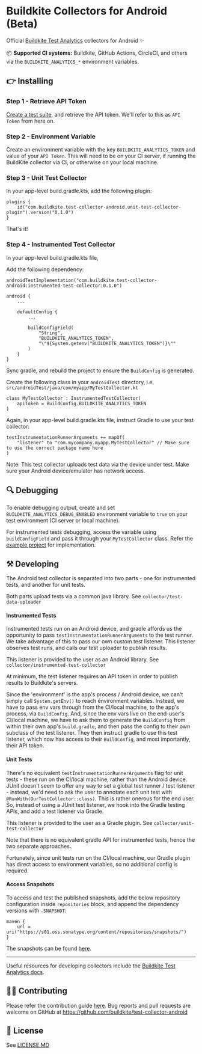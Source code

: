 # Buildkite Collectors for Android (Beta)

Official [Buildkite Test Analytics](https://buildkite.com/test-analytics) collectors for Android ✨

📦 **Supported CI systems:** Buildkite, GitHub Actions, CircleCI, and others via
the `BUILDKITE_ANALYTICS_*` environment variables.

## 👉 Installing

### Step 1 - Retrieve API Token

[Create a test suite](https://buildkite.com/docs/test-analytics), and retrieve the API token. We'll
refer to this as `API Token` from here on.

### Step 2 - Environment Variable

Create an environment variable with the key `BUILDKITE_ANALYTICS_TOKEN` and value of
your `API Token`. This will need to be on your CI server, if running the BuildKite collector via CI,
or otherwise on your local machine.

### Step 3 - Unit Test Collector

In your app-level build.gradle.kts, add the following plugin:

```
plugins {
    id("com.buildkite.test-collector-android.unit-test-collector-plugin").version("0.1.0")
}
```

That's it!

### Step 4 - Instrumented Test Collector

In your app-level build.gradle.kts file,

Add the following dependency:

```
androidTestImplementation("com.buildkite.test-collector-android:instrumented-test-collector:0.1.0")
```

```
android {
    ...
    
    defaultConfig {
        ...
        
        buildConfigField(
            "String", 
            "BUILDKITE_ANALYTICS_TOKEN", 
            "\"${System.getenv("BUILDKITE_ANALYTICS_TOKEN")}\""
        )
    }
}    
```

Sync gradle, and rebuild the project to ensure the `BuildConfig` is generated.

Create the following class in your `androidTest` directory,
i.e. `src/androidTest/java/com/myapp/MyTestCollector.kt`

```
class MyTestCollector : InstrumentedTestCollector(
    apiToken = BuildConfig.BUILDKITE_ANALYTICS_TOKEN
)
```

Again, in your app-level build.gradle.kts file, instruct Gradle to use your test collector:

```
testInstrumentationRunnerArguments += mapOf(
    "listener" to "com.mycompany.myapp.MyTestCollector" // Make sure to use the correct package name here
)
```

Note: This test collector uploads test data via the device under test. Make sure your Android
device/emulator has network access.

## 🔍 Debugging

To enable debugging output, create and set `BUILDKITE_ANALYTICS_DEBUG_ENABLED` environment variable to `true` on your test environment (CI server or local machine).

For instrumented tests debugging, access the variable using `buildConfigField` and pass it through your `MyTestCollector` class. Refer the [example project](https://github.com/buildkite/test-collector-android/blob/main/example/) for implementation.

## ⚒ Developing

The Android test collector is separated into two parts - one for instrumented tests, and another for
unit tests.

Both parts upload tests via a common java library. See `collector/test-data-uploader`

#### Instrumented Tests

Instrumented tests run on an Android device, and gradle affords us the opportunity to
pass `testInstrumentationRunnerArguments` to the test runner. We take advantage of this to pass our
own custom test listener. This listener observes test runs, and calls our test uploader to publish
results.

This listener is provided to the user as an Android library.
See `collector/instrumented-test-collector`

At minimum, the test listener requires an API token in order to publish results to Buildkite's
servers.

Since the 'environment' is the app's process / Android device, we can't simply
call `System.getEnv()` to reach environment variables. Instead, we have to pass env vars through
from the CI/local machine, to the app's process, via `BuildConfig`. And, since the env vars live on
the end-user's CI/local machine, we have to ask them to generate the `BuildConfig` from within their
own app's `build.gradle`, and then pass the config to their own subclass of the test listener. They
then instruct gradle to use this test listener, which now has access to their `BuildConfig`, and
most importantly, their API token.

#### Unit Tests

There's no equivalent `testInstrumentationRunnerArguments` flag for unit tests - these run on the
CI/local machine, rather than the Android device. JUnit doesn't seem to offer any way to set a
global test runner / test listener - instead, we'd need to ask the user to annotate each unit test
with `@RunWith(OurTestCollector::class)`. This is rather onerous for the end user. So, instead of
using a JUnit test listener, we hook into the Gradle testing APIs, and add a test listener via
Gradle.

This listener is provided to the user as a Gradle plugin.
See `collector/unit-test-collector`

Note that there is no equivalent gradle API for instrumented tests, hence the two separate
approaches.

Fortunately, since unit tests run on the CI/local machine, our Gradle plugin has direct access to
environment variables, so no additional config is required.

#### Access Snapshots

To access and test the published snapshots, add the below repository configuration inside `repositories` block, and append the dependency versions with `-SNAPSHOT`:

```
maven {
    url = uri("https://s01.oss.sonatype.org/content/repositories/snapshots/")
}
```

The snapshots can be found [here](https://s01.oss.sonatype.org/content/repositories/snapshots/com/buildkite/).

---

Useful resources for developing collectors include
the [Buildkite Test Analytics docs](https://buildkite.com/docs/test-analytics).

## 👩‍💻 Contributing

Please refer the contribution guide [here](CONTRIBUTING.md). 
Bug reports and pull requests are welcome on GitHub at https://github.com/buildkite/test-collector-android

## 📜 License

See [LICENSE.MD](/LICENSE.MD)